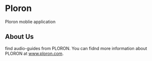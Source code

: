 # Ploron

Ploron moblie application

## About Us
find audio-guides from PLORON.
You can fidnd more information about PLORON at www.ploron.com.
